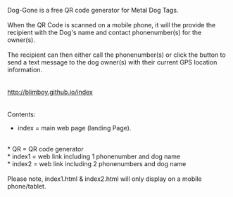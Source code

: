 Dog-Gone is a free QR code generator for Metal Dog Tags.
<br/><br/>
When the QR Code is scanned on a mobile phone, it will the provide the recipient with the Dog's name and contact phonenumber(s) for the owner(s).
<br/><br/>
The recipient can then either call the phonenumber(s) or click the button to send a text message to the dog owner(s) with their current GPS location information.
<br/><br/><br/>
http://blimboy.github.io/index
<br/><br/><br/>
Contents:
<br/>
* index = main web page (landing Page).
<br/>
* QR = QR code generator
<br/>
* index1 = web link including 1 phonenumber and dog name
<br/>
* index2 = web link including 2 phonenumbers and dog name
<br/><br/>
Please note, index1.html & index2.html will only display on a mobile phone/tablet.
